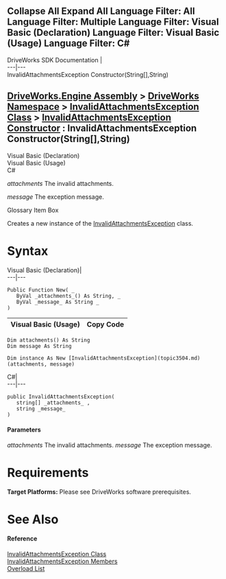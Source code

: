 Collapse All Expand All Language Filter: All  Language Filter: Multiple  Language Filter: Visual Basic (Declaration) Language Filter: Visual Basic (Usage) Language Filter: C#  
---  
DriveWorks SDK Documentation  |   
---|---  
InvalidAttachmentsException Constructor(String[],String)   
  
[DriveWorks.Engine Assembly](topic2156.md) > [DriveWorks Namespace](topic2159.md) > [InvalidAttachmentsException Class](topic3504.md) > [InvalidAttachmentsException Constructor](topic3510.md) : InvalidAttachmentsException Constructor(String[],String)  
---  
  
Visual Basic (Declaration)    
Visual Basic (Usage)    
C# 

_attachments_
    The invalid attachments.

_message_
    The exception message.

Glossary Item Box

Creates a new instance of the [InvalidAttachmentsException](topic3504.md) class. 

# Syntax

Visual Basic (Declaration)|   
---|---  
      
    
    Public Function New( _
       ByVal _attachments_() As String, _
       ByVal _message_ As String _
    )  
  
Visual Basic (Usage)| Copy Code  
---|---  
      
    
    Dim attachments() As String
    Dim message As String
     
    Dim instance As New [InvalidAttachmentsException](topic3504.md)(attachments, message)  
  
C#|   
---|---  
      
    
    public InvalidAttachmentsException( 
       string[] _attachments_ ,
       string _message_
    )  
  
#### Parameters

 _attachments_
    The invalid attachments.
_message_
    The exception message.

# Requirements

**Target Platforms:** Please see DriveWorks software prerequisites.

# See Also

#### Reference

[InvalidAttachmentsException Class](topic3504.md)   
[InvalidAttachmentsException Members](topic3505.md)   
[Overload List](topic3510.md)


